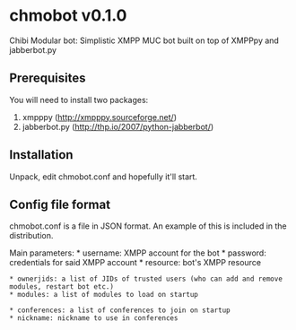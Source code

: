 chmobot v0.1.0
==============

Chibi Modular bot: Simplistic XMPP MUC bot built on top of XMPPpy and jabberbot.py


Prerequisites
-------------
You will need to install two packages:
1. xmpppy (http://xmpppy.sourceforge.net/)
2. jabberbot.py (http://thp.io/2007/python-jabberbot/)


Installation
------------
Unpack, edit chmobot.conf and hopefully it'll start.


Config file format
------------------
chmobot.conf is a file in JSON format. An example of this is included in the distribution.

Main parameters:
    * username: XMPP account for the bot
    * password: credentials for said XMPP account
    * resource: bot's XMPP resource

    * ownerjids: a list of JIDs of trusted users (who can add and remove modules, restart bot etc.) 
    * modules: a list of modules to load on startup

    * conferences: a list of conferences to join on startup
    * nickname: nickname to use in conferences
